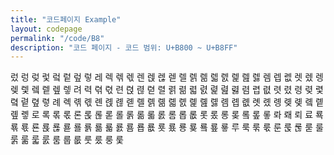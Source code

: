 ```yaml
---
title: "코드페이지 Example"
layout: codepage
permalink: "/code/B8"
description: "코드 페이지 - 코드 범위: U+B800 ~ U+B8FF"
---
```


<span class="character">렀</span>
<span class="character">렁</span>
<span class="character">렂</span>
<span class="character">렃</span>
<span class="character">렄</span>
<span class="character">렅</span>
<span class="character">렆</span>
<span class="character">렇</span>
<span class="character">레</span>
<span class="character">렉</span>
<span class="character">렊</span>
<span class="character">렋</span>
<span class="character">렌</span>
<span class="character">렍</span>
<span class="character">렎</span>
<span class="character">렏</span>
<span class="character">렐</span>
<span class="character">렑</span>
<span class="character">렒</span>
<span class="character">렓</span>
<span class="character">렔</span>
<span class="character">렕</span>
<span class="character">렖</span>
<span class="character">렗</span>
<span class="character">렘</span>
<span class="character">렙</span>
<span class="character">렚</span>
<span class="character">렛</span>
<span class="character">렜</span>
<span class="character">렝</span>
<span class="character">렞</span>
<span class="character">렟</span>
<span class="character">렠</span>
<span class="character">렡</span>
<span class="character">렢</span>
<span class="character">렣</span>
<span class="character">려</span>
<span class="character">력</span>
<span class="character">렦</span>
<span class="character">렧</span>
<span class="character">련</span>
<span class="character">렩</span>
<span class="character">렪</span>
<span class="character">렫</span>
<span class="character">렬</span>
<span class="character">렭</span>
<span class="character">렮</span>
<span class="character">렯</span>
<span class="character">렰</span>
<span class="character">렱</span>
<span class="character">렲</span>
<span class="character">렳</span>
<span class="character">렴</span>
<span class="character">렵</span>
<span class="character">렶</span>
<span class="character">렷</span>
<span class="character">렸</span>
<span class="character">령</span>
<span class="character">렺</span>
<span class="character">렻</span>
<span class="character">렼</span>
<span class="character">렽</span>
<span class="character">렾</span>
<span class="character">렿</span>
<span class="character">례</span>
<span class="character">롁</span>
<span class="character">롂</span>
<span class="character">롃</span>
<span class="character">롄</span>
<span class="character">롅</span>
<span class="character">롆</span>
<span class="character">롇</span>
<span class="character">롈</span>
<span class="character">롉</span>
<span class="character">롊</span>
<span class="character">롋</span>
<span class="character">롌</span>
<span class="character">롍</span>
<span class="character">롎</span>
<span class="character">롏</span>
<span class="character">롐</span>
<span class="character">롑</span>
<span class="character">롒</span>
<span class="character">롓</span>
<span class="character">롔</span>
<span class="character">롕</span>
<span class="character">롖</span>
<span class="character">롗</span>
<span class="character">롘</span>
<span class="character">롙</span>
<span class="character">롚</span>
<span class="character">롛</span>
<span class="character">로</span>
<span class="character">록</span>
<span class="character">롞</span>
<span class="character">롟</span>
<span class="character">론</span>
<span class="character">롡</span>
<span class="character">롢</span>
<span class="character">롣</span>
<span class="character">롤</span>
<span class="character">롥</span>
<span class="character">롦</span>
<span class="character">롧</span>
<span class="character">롨</span>
<span class="code tofu"></span>
<span class="code tofu"></span>
<span class="code tofu"></span>
<span class="character">롬</span>
<span class="character">롭</span>
<span class="character">롮</span>
<span class="character">롯</span>
<span class="character">롰</span>
<span class="character">롱</span>
<span class="character">롲</span>
<span class="code tofu"></span>
<span class="character">롴</span>
<span class="code tofu"></span>
<span class="character">롶</span>
<span class="character">롷</span>
<span class="character">롸</span>
<span class="code tofu"></span>
<span class="code tofu"></span>
<span class="code tofu"></span>
<span class="code tofu"></span>
<span class="code tofu"></span>
<span class="code tofu"></span>
<span class="code tofu"></span>
<span class="code tofu"></span>
<span class="code tofu"></span>
<span class="code tofu"></span>
<span class="code tofu"></span>
<span class="code tofu"></span>
<span class="code tofu"></span>
<span class="code tofu"></span>
<span class="code tofu"></span>
<span class="code tofu"></span>
<span class="code tofu"></span>
<span class="code tofu"></span>
<span class="code tofu"></span>
<span class="code tofu"></span>
<span class="code tofu"></span>
<span class="code tofu"></span>
<span class="code tofu"></span>
<span class="code tofu"></span>
<span class="code tofu"></span>
<span class="code tofu"></span>
<span class="code tofu"></span>
<span class="character">뢔</span>
<span class="code tofu"></span>
<span class="code tofu"></span>
<span class="code tofu"></span>
<span class="code tofu"></span>
<span class="code tofu"></span>
<span class="code tofu"></span>
<span class="code tofu"></span>
<span class="code tofu"></span>
<span class="code tofu"></span>
<span class="code tofu"></span>
<span class="code tofu"></span>
<span class="code tofu"></span>
<span class="code tofu"></span>
<span class="code tofu"></span>
<span class="code tofu"></span>
<span class="code tofu"></span>
<span class="code tofu"></span>
<span class="code tofu"></span>
<span class="code tofu"></span>
<span class="code tofu"></span>
<span class="code tofu"></span>
<span class="code tofu"></span>
<span class="code tofu"></span>
<span class="code tofu"></span>
<span class="code tofu"></span>
<span class="code tofu"></span>
<span class="code tofu"></span>
<span class="character">뢰</span>
<span class="code tofu"></span>
<span class="code tofu"></span>
<span class="code tofu"></span>
<span class="code tofu"></span>
<span class="code tofu"></span>
<span class="code tofu"></span>
<span class="code tofu"></span>
<span class="code tofu"></span>
<span class="code tofu"></span>
<span class="code tofu"></span>
<span class="code tofu"></span>
<span class="code tofu"></span>
<span class="code tofu"></span>
<span class="code tofu"></span>
<span class="code tofu"></span>
<span class="code tofu"></span>
<span class="code tofu"></span>
<span class="code tofu"></span>
<span class="code tofu"></span>
<span class="code tofu"></span>
<span class="code tofu"></span>
<span class="code tofu"></span>
<span class="code tofu"></span>
<span class="code tofu"></span>
<span class="code tofu"></span>
<span class="code tofu"></span>
<span class="code tofu"></span>
<span class="character">료</span>
<span class="character">룍</span>
<span class="character">룎</span>
<span class="character">룏</span>
<span class="character">룐</span>
<span class="character">룑</span>
<span class="character">룒</span>
<span class="character">룓</span>
<span class="character">룔</span>
<span class="character">룕</span>
<span class="character">룖</span>
<span class="character">룗</span>
<span class="character">룘</span>
<span class="code tofu"></span>
<span class="code tofu"></span>
<span class="code tofu"></span>
<span class="character">룜</span>
<span class="character">룝</span>
<span class="character">룞</span>
<span class="character">룟</span>
<span class="character">룠</span>
<span class="character">룡</span>
<span class="character">룢</span>
<span class="code tofu"></span>
<span class="character">룤</span>
<span class="code tofu"></span>
<span class="character">룦</span>
<span class="character">룧</span>
<span class="character">루</span>
<span class="character">룩</span>
<span class="character">룪</span>
<span class="character">룫</span>
<span class="character">룬</span>
<span class="character">룭</span>
<span class="character">룮</span>
<span class="character">룯</span>
<span class="character">룰</span>
<span class="character">룱</span>
<span class="character">룲</span>
<span class="character">룳</span>
<span class="character">룴</span>
<span class="code tofu"></span>
<span class="code tofu"></span>
<span class="code tofu"></span>
<span class="character">룸</span>
<span class="character">룹</span>
<span class="character">룺</span>
<span class="character">룻</span>
<span class="character">룼</span>
<span class="character">룽</span>
<span class="character">룾</span>
<span class="code tofu"></span>